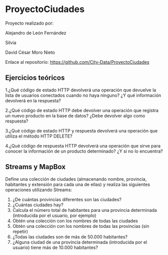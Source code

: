 # ProyectoCiudades

Proyecto realizado por:

Alejandro de León Fernández

Silvia

David César Moro Nieto

Enlace al repositorio: https://github.com/City-Data/ProyectoCiudades

## Ejercicios teóricos

1.¿Qué código de estado HTTP devolverá una operación que devuelve la lista de usuarios conectados cuando no haya ninguno? ¿Y qué información devolverá en la respuesta?

2.¿Qué código de estado HTTP debe devolver una operación que registra un nuevo producto en la base de datos? ¿Debe devolver algo como respuesta?

3.¿Qué código de estado HTTP y respuesta devolverá una operación que utiliza el método HTTP DELETE?

4.¿Qué código de respuesta HTTP devolverá una operación que sirve para conocer la información de un producto determinado? ¿Y si no lo encuentra?

## Streams y MapBox

Define una colección de ciudades (almacenando nombre, provincia, habitantes y extensión para cada una de ellas) y realiza las siguientes operaciones utilizando Streams:
  1. ¿De cuántas provincias diferentes son las ciudades?
  2. ¿Cuántas ciudades hay?
  3. Calcula el número total de habitantes para una provincia determinada (introducida por el usuario, por ejemplo)
  4. Obtén una colección con los nombres de todas las ciudades
  5. Obtén una colección con los nombres de todas las provincias (sin repetir)
  6. ¿Todas las ciudades son de más de 50.000 habitantes?
  7. ¿Alguna ciudad de una provincia determinada (introducida por el usuario) tiene más de 10.000 habitantes?
